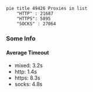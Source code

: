 
```mermaid
pie title 49426 Proxies in list
    "HTTP" : 21687
    "HTTPS": 5895
    "SOCKS" : 27064
```

### Some Info
#### Average Timeout

- mixed: 3.2s
- http: 1.4s
- https: 8.3s
- socks: 4.8s